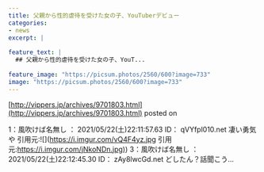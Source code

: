 ```yaml
---
title: 父親から性的虐待を受けた女の子、YouTuberデビュー
categories:
- news
excerpt: |
  
feature_text: |
  ## 父親から性的虐待を受けた女の子、YouT...
  
feature_image: "https://picsum.photos/2560/600?image=733"
image: "https://picsum.photos/2560/600?image=733"
---
```


[http://vippers.jp/archives/9701803.html](http://vippers.jp/archives/9701803.html)
posted on 

<!--more-->

1：風吹けば名無し ： 2021/05/22(土)22:11:57.63 ID： qVYfpl010.net 凄い勇気や 引用元:![](https://i.imgur.com/vQ4F4yz.jpg 引用元:[https://i.imgur.com/jNkoNDn.jpg)](https://i.imgur.com/jNkoNDn.jpg)) 3：風吹けば名無し ： 2021/05/22(土)22:12:45.30 ID： zAy8lwcGd.net どしたん？話聞こう...
